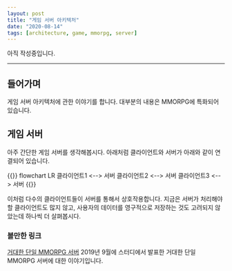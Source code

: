 ```yaml
---
layout: post
title: "게임 서버 아키텍처"
date: "2020-08-14"
tags: [architecture, game, mmorpg, server]
---
```


아직 작성중입니다.

---

## 들어가며

게임 서버 아키텍처에 관한 이야기를 합니다. 대부분의 내용은 MMORPG에 특화되어 있습니다.

## 게임 서버

아주 간단한 게임 서버를 생각해봅시다. 아래처럼 클라이언트와 서버가 아래와 같이 연결되어 있습니다.

{{<mermaid>}}
flowchart LR
    클라이언트1 <--> 서버
    클라이언트2 <--> 서버
    클라이언트3 <--> 서버
{{</mermaid>}}

이처럼 다수의 클라이언트들이 서버를 통해서 상호작용합니다. 지금은 서버가 처리해야 할 클라이언트도 많지 않고, 사용자의 데이터를 영구적으로 저장하는 것도 고려되지 않았는데 하나씩 더 살펴봅시다.

<!--more-->

### 볼만한 링크

[거대한 단일 MMORPG 서버](/huge-single-mmorpg-server) 2019년 9월에 스터디에서 발표한 거대한 단일 MMORPG 서버에 대한 이야기입니다.
